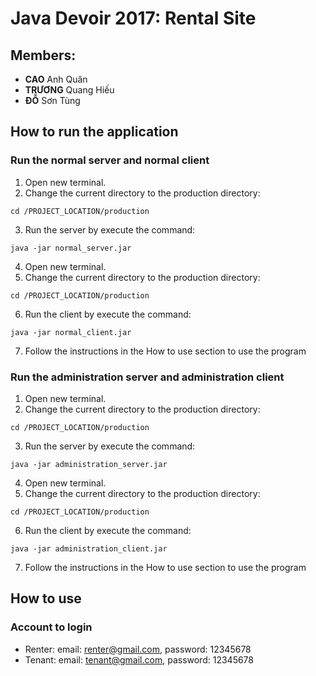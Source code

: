 # Java Devoir 2017: Rental Site 

## Members:
- **CAO** Anh Quân
- **TRƯƠNG** Quang Hiếu 
- **ĐỖ** Sơn Tùng

## How to run the application

### Run the normal server and normal client
1. Open new terminal.
2. Change the current directory to the production directory:
```
cd /PROJECT_LOCATION/production
```
3. Run the server by execute the command: 
```
java -jar normal_server.jar 
```
4. Open new terminal.
5. Change the current directory to the production directory:
```
cd /PROJECT_LOCATION/production
```
6. Run the client by execute the command: 
```
java -jar normal_client.jar
```

7. Follow the instructions in the How to use section to use the program

### Run the administration server and administration client
1. Open new terminal.
2. Change the current directory to the production directory:
```
cd /PROJECT_LOCATION/production
```
3. Run the server by execute the command: 
```
java -jar administration_server.jar 
```
4. Open new terminal.
5. Change the current directory to the production directory:
```
cd /PROJECT_LOCATION/production
```
6. Run the client by execute the command: 
```
java -jar administration_client.jar
```

7. Follow the instructions in the How to use section to use the program


## How to use
 

### Account to login
- Renter: email: renter@gmail.com, password: 12345678
- Tenant: email: tenant@gmail.com, password: 12345678
